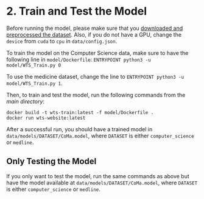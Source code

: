 # 2. Train and Test the Model

Before running the model, please make sure that you [downloaded and preprocessed the dataset](../dataset/README.md).
Also, if you do not have a GPU, change the `device` from `cuda` to `cpu` in `data/config.json`.

To train the model on the Computer Science data, make sure to have the following line in `model/Dockerfile`: `ENTRYPOINT python3 -u model/WTS_Train.py 0`

To use the medicine dataset, change the line to `ENTRYPOINT python3 -u model/WTS_Train.py 1`.

Then, to train and test the model, run the following commands from the *main directory*:

```
docker build -t wts-train:latest -f model/Dockerfile .
docker run wts-website:latest
```

After a successful run, you should have a trained model in `data/models/DATASET/CoMa.model`, where `DATASET` is either `computer_science` or `medline`.

## Only Testing the Model

If you only want to test the model, run the same commands as above but have the model available at `data/models/DATASET/CoMa.model`, where `DATASET` is either `computer_science` or `medline`.
